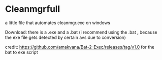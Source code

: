 # Cleanmgrfull
a little file that automates cleanmgr.exe on windows


Download:
there is a .exe and a .bat 
(i recommend using the .bat , because the exe file gets detected by certain avs due to conversion)

credit: https://github.com/amakvana/Bat-2-Exec/releases/tag/v1.0
for the bat to exe script
